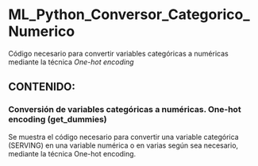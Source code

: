 # ML_Python_Conversor_Categorico_Numerico
Código necesario para convertir variables categóricas a numéricas mediante la técnica _One-hot encoding_


## CONTENIDO:

### Conversión de variables categóricas a numéricas. One-hot encoding (get_dummies)

Se muestra el código necesario para convertir una variable categórica (SERVING) en una variable numérica o en varias según sea necesario, mediante la técnica One-hot encoding. 
